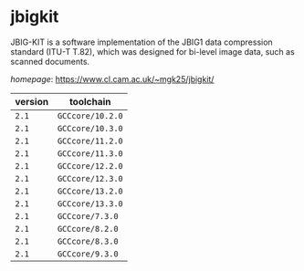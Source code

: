 # jbigkit

JBIG-KIT is a software implementation of the JBIG1 data  compression standard (ITU-T T.82), which was designed for bi-level image  data, such as scanned documents.

*homepage*: <https://www.cl.cam.ac.uk/~mgk25/jbigkit/>

version | toolchain
--------|----------
``2.1`` | ``GCCcore/10.2.0``
``2.1`` | ``GCCcore/10.3.0``
``2.1`` | ``GCCcore/11.2.0``
``2.1`` | ``GCCcore/11.3.0``
``2.1`` | ``GCCcore/12.2.0``
``2.1`` | ``GCCcore/12.3.0``
``2.1`` | ``GCCcore/13.2.0``
``2.1`` | ``GCCcore/13.3.0``
``2.1`` | ``GCCcore/7.3.0``
``2.1`` | ``GCCcore/8.2.0``
``2.1`` | ``GCCcore/8.3.0``
``2.1`` | ``GCCcore/9.3.0``
